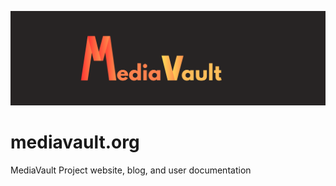 <p align="center">
<img alt="Logo Banner" src="https://raw.githubusercontent.com/media-vault/mediavault-ux/main/MediaVault - Banner Text Solid.png?sanitize=true"/>
</p>

# mediavault.org
MediaVault Project website, blog, and user documentation
